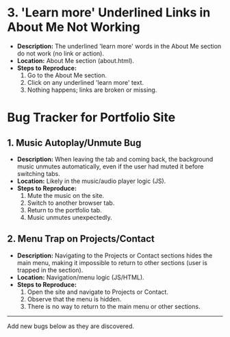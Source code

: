 # 3. 'Learn more' Underlined Links in About Me Not Working
- **Description:** The underlined 'learn more' words in the About Me section do not work (no link or action).
- **Location:** About Me section (about.html).
- **Steps to Reproduce:**
  1. Go to the About Me section.
  2. Click on any underlined 'learn more' text.
  3. Nothing happens; links are broken or missing.
# Bug Tracker for Portfolio Site

## 1. Music Autoplay/Unmute Bug
- **Description:** When leaving the tab and coming back, the background music unmutes automatically, even if the user had muted it before switching tabs.
- **Location:** Likely in the music/audio player logic (JS).
- **Steps to Reproduce:**
  1. Mute the music on the site.
  2. Switch to another browser tab.
  3. Return to the portfolio tab.
  4. Music unmutes unexpectedly.

## 2. Menu Trap on Projects/Contact
- **Description:** Navigating to the Projects or Contact sections hides the main menu, making it impossible to return to other sections (user is trapped in the section).
- **Location:** Navigation/menu logic (JS/HTML).
- **Steps to Reproduce:**
  1. Open the site and navigate to Projects or Contact.
  2. Observe that the menu is hidden.
  3. There is no way to return to the main menu or other sections.

---

Add new bugs below as they are discovered.
